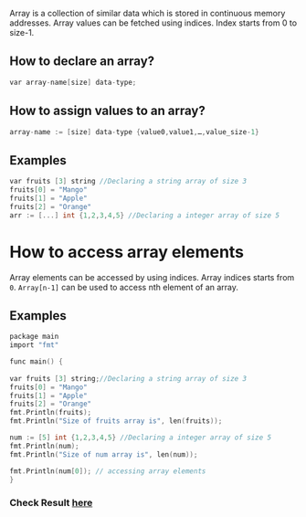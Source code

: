 Array is a collection of similar data which is stored in continuous memory addresses. Array values can be fetched using indices. Index starts from 0 to size-1.

## How to declare an array?

```c
var array-name[size] data-type;
```
## How to assign values to an array?

```c
array-name := [size] data-type {value0,value1,…,value_size-1} 
```

## Examples

```c
var fruits [3] string //Declaring a string array of size 3  
fruits[0] = "Mango"
fruits[1] = "Apple"
fruits[2] = "Orange"
arr := [...] int {1,2,3,4,5} //Declaring a integer array of size 5
```

# How to access array elements

Array elements can be accessed by using indices. Array indices starts from `0`.  `Array[n-1]` can be used to access nth element of an array.

## Examples

```c
package main
import "fmt"

func main() {
  
var fruits [3] string;//Declaring a string array of size 3  
fruits[0] = "Mango"
fruits[1] = "Apple"
fruits[2] = "Orange"
fmt.Println(fruits);
fmt.Println("Size of fruits array is", len(fruits));

num := [5] int {1,2,3,4,5} //Declaring a integer array of size 5
fmt.Println(num);
fmt.Println("Size of num array is", len(num));

fmt.Println(num[0]); // accessing array elements
}
```
### Check Result [here](https://onecompiler.com/go/3vpx42ezt)
